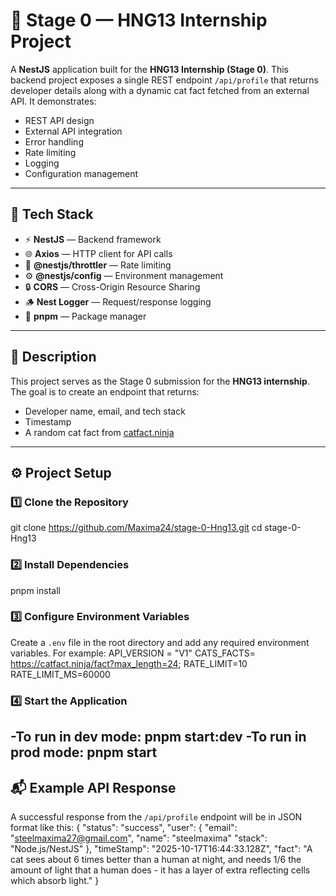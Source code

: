 # 🚀 Stage 0 — HNG13 Internship Project

A **NestJS** application built for the **HNG13 Internship (Stage 0)**. This backend project exposes a single REST endpoint `/api/profile` that returns developer details along with a dynamic cat fact fetched from an external API. It demonstrates:

- REST API design
- External API integration
- Error handling
- Rate limiting
- Logging
- Configuration management

---

## 🧰 Tech Stack

- ⚡ **NestJS** — Backend framework  
- 🌐 **Axios** — HTTP client for API calls  
- 🧱 **@nestjs/throttler** — Rate limiting  
- ⚙️ **@nestjs/config** — Environment management  
- 🔒 **CORS** — Cross-Origin Resource Sharing  
- 🪵 **Nest Logger** — Request/response logging  
- 🧩 **pnpm** — Package manager  

---

## 🧾 Description

This project serves as the Stage 0 submission for the **HNG13 internship**. The goal is to create an endpoint that returns:  

- Developer name, email, and tech stack  
- Timestamp  
- A random cat fact from [catfact.ninja](https://catfact.ninja/fact)  

---

## ⚙️ Project Setup

### 1️⃣ Clone the Repository
git clone https://github.com/Maxima24/stage-0-Hng13.git
cd stage-0-Hng13


### 2️⃣ Install Dependencies

pnpm install
### 3️⃣ Configure Environment Variables

Create a `.env` file in the root directory and add any required environment variables. For example:
API_VERSION = "V1"
CATS_FACTS= https://catfact.ninja/fact?max_length=24;
RATE_LIMIT=10
RATE_LIMIT_MS=60000


### 4️⃣ Start the Application
-To run in dev mode: pnpm  start:dev
-To run in prod mode: pnpm  start
---
## 📬 Example API Response

A successful response from the `/api/profile` endpoint will be in JSON format like this:
{
"status": "success",
"user": {
"email": "steelmaxima27@gmail.com",
"name": "steelmaxima"
"stack": "Node.js/NestJS"
},
"timeStamp": "2025-10-17T16:44:33.128Z",
"fact": "A cat sees about 6 times better than a human at night, and needs 1/6 the amount of light that a human does - it has a layer of extra reflecting cells which absorb light."
}


